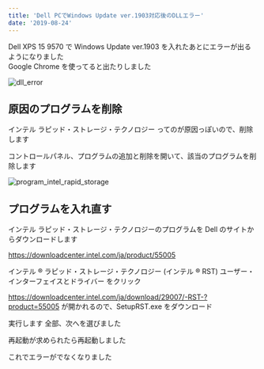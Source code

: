 ```yaml
---
title: 'Dell PCでWindows Update ver.1903対応後のDLLエラー'
date: '2019-08-24'
---
```


Dell XPS 15 9570 で Windows Update ver.1903 を入れたあとにエラーが出るようになりました  
Google Chrome を使ってると出たりしました

![dll_error](/dell-dll-error-intel-optane/dll_error.png)

## 原因のプログラムを削除

インテル ラピッド・ストレージ・テクノロジー
ってのが原因っぽいので、削除します

コントロールパネル、プログラムの追加と削除を開いて、該当のプログラムを削除します

![program_intel_rapid_storage](/dell-dll-error-intel-optane/program_intel_rapid_storage.png)

## プログラムを入れ直す

インテル ラピッド・ストレージ・テクノロジーのプログラムを Dell のサイトからダウンロードします

https://downloadcenter.intel.com/ja/product/55005

インテル ® ラピッド・ストレージ・テクノロジー (インテル ® RST) ユーザー・インターフェイスとドライバー をクリック

https://downloadcenter.intel.com/ja/download/29007/-RST-?product=55005
が開かれるので、SetupRST.exe をダウンロード

実行します
全部、次へを選びました

再起動が求められたら再起動しました

これでエラーがでなくなりました


